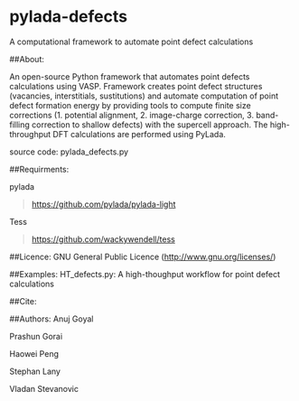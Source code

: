 # pylada-defects
A computational framework to automate point defect calculations

##About:

An open-source Python framework that automates point defects calculations using VASP. Framework creates point defect structures (vacancies, interstitials, sustitutions) and automate computation of point defect formation energy by providing tools to compute finite size corrections (1. potential alignment, 2. image-charge correction, 3. band-filling correction to shallow defects) with the supercell approach. The high-throughput DFT calculations are performed using PyLada.

source code: pylada_defects.py

##Requirments:

pylada 
> https://github.com/pylada/pylada-light

Tess
> https://github.com/wackywendell/tess

##Licence:
GNU General Public Licence (<http://www.gnu.org/licenses/>)

##Examples:
HT_defects.py: A high-thoughput workflow for point defect calculations

##Cite:


##Authors:
Anuj Goyal

Prashun Gorai

Haowei Peng

Stephan Lany

Vladan Stevanovic

